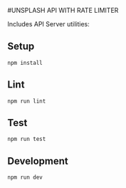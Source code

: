 #UNSPLASH API WITH RATE LIMITER

Includes API Server utilities:



## Setup

```
npm install
```

## Lint

```
npm run lint
```

## Test

```
npm run test
```

## Development

```
npm run dev
```
